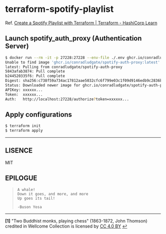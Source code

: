 # terraform-spotify-playlist
Ref. [Create a Spotify Playlist with Terraform | Terraform - HashiCorp Learn](https://learn.hashicorp.com/tutorials/terraform/spotify-playlist)

## Launch spotify_auth_proxy (Authentication Server)
```sh
$ docker run --rm -it -p 27228:27228 --env-file ./.env ghcr.io/conradludgate/spotify-auth-proxy
Unable to find image 'ghcr.io/conradludgate/spotify-auth-proxy:latest' locally
latest: Pulling from conradludgate/spotify-auth-proxy
5843afab3874: Pull complete
b244520335f6: Pull complete
Digest: sha256:c738f59a734ac17812aae5032cfc6f799e03c1f09d9146edb9c2836bc589f3dc
Status: Downloaded newer image for ghcr.io/conradludgate/spotify-auth-proxy:latest
APIKey: xxxxxx...
Token:  xxxxxx...
Auth:   http://localhost:27228/authorize?token=xxxxxx...
```

## Apply configurations
```sh
$ terraform init
$ terraform apply
```

---

## LISENCE
MIT

## EPILOGUE
>     A whale!
>     Down it goes, and more, and more
>     Up goes its tail!
>
>     -Buson Yosa

---

<b id="f1">[1]</b> "Two Buddhist monks, playing chess" (1863-1872, John Thomson) credited in Wellcome Collection is licensed by [CC 4.0 BY](https://creativecommons.org/licenses/by/4.0/) [↩](#a1)
